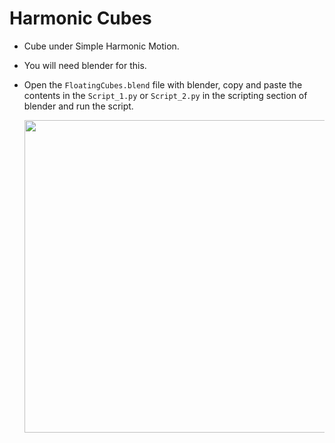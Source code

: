 # Harmonic Cubes

- Cube under Simple Harmonic Motion.

- You will need blender for this.

- Open the `FloatingCubes.blend` file with blender, copy and paste the contents in the `Script_1.py` or `Script_2.py` in the scripting section of blender and run the script.

  <p>
  <image src="assets/HarmonicCubes.gif" width="500"/>
  </p>
